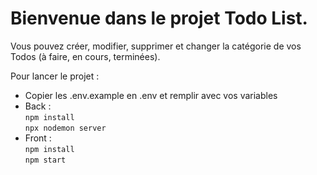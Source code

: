 # Bienvenue dans le projet Todo List.
Vous pouvez créer, modifier, supprimer et changer la catégorie de vos Todos (à faire, en cours, terminées).

Pour lancer le projet :
- Copier les .env.example en .env et remplir avec vos variables
- Back :  
`npm install`  
`npx nodemon server`
- Front :  
`npm install`  
`npm start`
